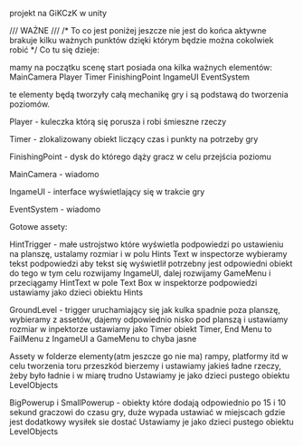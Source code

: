 projekt na GiKCzK w unity

/// WAŻNE ///
/*
To co jest poniżej jeszcze nie jest do
końca aktywne brakuje kilku ważnych
punktów dzięki którym będzie można
cokolwiek robić
*/
Co tu się dzieje:

mamy na początku scenę start posiada
ona kilka ważnych elementów:
MainCamera
Player
Timer
FinishingPoint
IngameUI
EventSystem

te elementy będą tworzyły całą mechanikę
gry i są podstawą do tworzenia poziomów.

Player - kuleczka którą się porusza i 
robi śmieszne rzeczy

Timer - zlokalizowany obiekt liczący czas
i punkty na potrzeby gry

FinishingPoint - dysk do którego dąży gracz
w celu przejścia poziomu

MainCamera - wiadomo

IngameUI - interface wyświetlający się w trakcie
gry

EventSystem - wiadomo

Gotowe assety:

HintTrigger - małe ustrojstwo które wyświetla podpowiedzi
po ustawieniu na planszę, ustalamy
rozmiar i w polu Hints Text w inspectorze
wybieramy tekst podpowiedzi
aby tekst się wyświetlił
potrzebny jest odpowiedni obiekt do tego
w tym celu rozwijamy IngameUI, dalej
rozwijamy GameMenu i przeciągamy
HintText w pole Text Box w inspektorze
podpowiedzi ustawiamy jako dzieci obiektu Hints

GroundLevel - trigger uruchamiający się jak kulka spadnie
poza planszę, wybieramy z assetów, dajemy odpowiednio
nisko pod planszą i ustawiamy rozmiar
w inpektorze ustawiamy jako Timer obiekt
Timer, End Menu to FailMenu z IngameUI a 
GameMenu to chyba jasne

Assety w folderze elementy(atm jeszcze go nie ma)
rampy, platformy itd w celu tworzenia toru przeszkód
bierzemy i ustawiamy jakieś ładne rzeczy, żeby było ładnie
i w miarę trudno Ustawiamy je jako dzieci pustego
obiektu LevelObjects

BigPowerup i SmallPowerup - 
obiekty które dodają odpowiednio po 15 i 10 sekund
graczowi do czasu gry, duże wypada ustawiać w
miejscach gdzie jest dodatkowy wysiłek sie dostać
Ustawiamy je jako dzieci pustego obiektu LevelObjects

